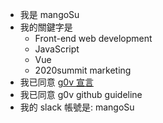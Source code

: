 - 我是 mangoSu
- 我的關鍵字是 
	- Front-end web development
	- JavaScript
	- Vue
	- 2020summit marketing
- 我已同意 [g0v 宣言](https://g0v.tw/zh-TW/manifesto.html)
- 我已同意 g0v github guideline
- 我的 slack 帳號是: mangoSu
